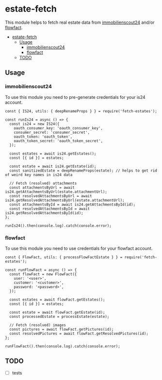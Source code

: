 # estate-fetch

This module helps to fetch real estate data from [immobilienscout24](https://www.immobilienscout24.de/) and/or [flowfact](https://www.flowfact.de/).

- [estate-fetch](#estate-fetch)
  - [Usage](#usage)
    - [immobilienscout24](#immobilienscout24)
    - [flowfact](#flowfact)
  - [TODO](#todo)

## Usage

### immobilienscout24

To use this module you need to pre-generate credentials for your is24 account.

```node
const { IS24, utils: { deepRenameProps } } = require('fetch-estates');

const runIs24 = async () => {
  const is24 = new IS24({
    oauth_consumer_key: 'oauth_consumer_key',
    consumer_secret: 'consumer_secret',
    oauth_token: 'oauth_token',
    oauth_token_secret: 'oauth_token_secret',
  });

  const estates = await is24.getEstates();
  const [{ id }] = estates;

  const estate = await is24.getEstate(id);
  const sanitizedEstate = deepRenameProps(estate); // helps to get rid of weird key names in is24 data

  // Fetch (resolved) attachments
  const attachmentsByUrl = await is24.getAttachmentsByUrl(estate.attachmentUrl);
  const resolvedAttachmentsByUrl = await is24.getResolvedAttachmentsByUrl(estate.attachmentUrl);
  const attachmentsById = await is24.getAttachmentsById(id);
  const resolvedAttachmentsById = await is24.getResolvedAttachmentsById(id);
};

runIs24().then(console.log).catch(console.error);
```

### flowfact

To use this module you need to use credentials for your flowfact account.

```node
const { FlowFact, utils: { processFlowFactEstate } } = require('fetch-estates');

const runFlowFact = async () => {
  const flowFact = new FlowFact({
    user: '<user>',
    customer: '<customer>',
    password: '<password>',
  });

  const estates = await flowFact.getEstates();
  const [{ id }] = estates;

  const estate = await flowFact.getEstate(id);
  const processedEstate = processEstate(estate);

  // Fetch (resolved) images
  const pictures = await flowFact.getPictures(id);
  const resolvedPictures = await flowFact.getResolvedPictures(id);
};

runFlowFact().then(console.log).catch(console.error);
```

## TODO

- [ ] tests
